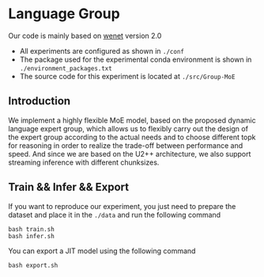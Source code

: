 # Language Group
Our code is mainly based on [wenet](https://github.com/wenet-e2e/wenet) version 2.0

- All experiments are configured as shown in `./conf`
- The package used for the experimental conda environment is shown in `./environment_packages.txt`
- The source code for this experiment is located at `./src/Group-MoE`

## Introduction
We implement a highly flexible MoE model, based on the proposed dynamic language expert group, which allows us to flexibly carry out the design of the expert group according to the actual needs and to choose different topk for reasoning in order to realize the trade-off between performance and speed. And since we are based on the U2++ architecture, we also support streaming inference with different chunksizes.
## Train && Infer && Export
If you want to reproduce our experiment, you just need to prepare the dataset and place it in the `./data` and run the following command
```
bash train.sh
bash infer.sh
```
You can export a JIT model using the following command
```
bash export.sh
```
